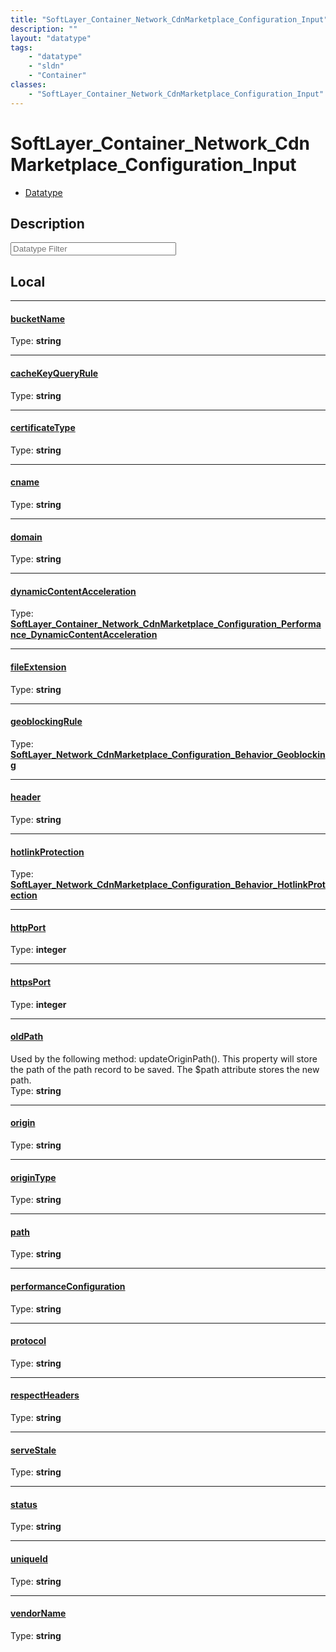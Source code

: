 ```yaml
---
title: "SoftLayer_Container_Network_CdnMarketplace_Configuration_Input"
description: ""
layout: "datatype"
tags:
    - "datatype"
    - "sldn"
    - "Container"
classes:
    - "SoftLayer_Container_Network_CdnMarketplace_Configuration_Input"
---
```


# SoftLayer_Container_Network_CdnMarketplace_Configuration_Input
<div id='service-datatype'>
    <ul id='sldn-reference-tabs'>
        <li id='datatype'> <a href='/reference/datatypes/SoftLayer_Container_Network_CdnMarketplace_Configuration_Input' >Datatype</a></li>
    </ul>
</div>

## Description 








<!-- Filer BEGIN -->
<div class="view-filters">
        <div class="clearfix">
            <div class="search-input-box">
                <input placeholder="Datatype Filter" onkeyup="titleSearch(inputId='prop-input', divId='properties', elementClass='prop-row')" 
                    type="text" id="prop-input" value="" size="30" maxlength="128" class="form-text">
            </div>
        </div>
</div>
<!-- Filer END -->

<div id="properties" class="content">
<div id="localProperties" class="prop-content" >

## Local
<div class="prop-row">

-----
[bucketName]: #bucketname
#### [bucketName]
  
<span class="type-label">Type: </span>**string**  



</div>
<div class="prop-row">

-----
[cacheKeyQueryRule]: #cachekeyqueryrule
#### [cacheKeyQueryRule]
  
<span class="type-label">Type: </span>**string**  



</div>
<div class="prop-row">

-----
[certificateType]: #certificatetype
#### [certificateType]
  
<span class="type-label">Type: </span>**string**  



</div>
<div class="prop-row">

-----
[cname]: #cname
#### [cname]
  
<span class="type-label">Type: </span>**string**  



</div>
<div class="prop-row">

-----
[domain]: #domain
#### [domain]
  
<span class="type-label">Type: </span>**string**  



</div>
<div class="prop-row">

-----
[dynamicContentAcceleration]: #dynamiccontentacceleration
#### [dynamicContentAcceleration]
  
<span class="type-label">Type: </span>**<a href='/reference/datatypes/SoftLayer_Container_Network_CdnMarketplace_Configuration_Performance_DynamicContentAcceleration'>SoftLayer_Container_Network_CdnMarketplace_Configuration_Performance_DynamicContentAcceleration </a>**  



</div>
<div class="prop-row">

-----
[fileExtension]: #fileextension
#### [fileExtension]
  
<span class="type-label">Type: </span>**string**  



</div>
<div class="prop-row">

-----
[geoblockingRule]: #geoblockingrule
#### [geoblockingRule]
  
<span class="type-label">Type: </span>**<a href='/reference/datatypes/SoftLayer_Network_CdnMarketplace_Configuration_Behavior_Geoblocking'>SoftLayer_Network_CdnMarketplace_Configuration_Behavior_Geoblocking </a>**  



</div>
<div class="prop-row">

-----
[header]: #header
#### [header]
  
<span class="type-label">Type: </span>**string**  



</div>
<div class="prop-row">

-----
[hotlinkProtection]: #hotlinkprotection
#### [hotlinkProtection]
  
<span class="type-label">Type: </span>**<a href='/reference/datatypes/SoftLayer_Network_CdnMarketplace_Configuration_Behavior_HotlinkProtection'>SoftLayer_Network_CdnMarketplace_Configuration_Behavior_HotlinkProtection </a>**  



</div>
<div class="prop-row">

-----
[httpPort]: #httpport
#### [httpPort]
  
<span class="type-label">Type: </span>**integer**  



</div>
<div class="prop-row">

-----
[httpsPort]: #httpsport
#### [httpsPort]
  
<span class="type-label">Type: </span>**integer**  



</div>
<div class="prop-row">

-----
[oldPath]: #oldpath
#### [oldPath]
Used by the following method: updateOriginPath(). This property will store the path of the path record to be saved. The $path attribute stores the new path.   
<span class="type-label">Type: </span>**string**  



</div>
<div class="prop-row">

-----
[origin]: #origin
#### [origin]
  
<span class="type-label">Type: </span>**string**  



</div>
<div class="prop-row">

-----
[originType]: #origintype
#### [originType]
  
<span class="type-label">Type: </span>**string**  



</div>
<div class="prop-row">

-----
[path]: #path
#### [path]
  
<span class="type-label">Type: </span>**string**  



</div>
<div class="prop-row">

-----
[performanceConfiguration]: #performanceconfiguration
#### [performanceConfiguration]
  
<span class="type-label">Type: </span>**string**  



</div>
<div class="prop-row">

-----
[protocol]: #protocol
#### [protocol]
  
<span class="type-label">Type: </span>**string**  



</div>
<div class="prop-row">

-----
[respectHeaders]: #respectheaders
#### [respectHeaders]
  
<span class="type-label">Type: </span>**string**  



</div>
<div class="prop-row">

-----
[serveStale]: #servestale
#### [serveStale]
  
<span class="type-label">Type: </span>**string**  



</div>
<div class="prop-row">

-----
[status]: #status
#### [status]
  
<span class="type-label">Type: </span>**string**  



</div>
<div class="prop-row">

-----
[uniqueId]: #uniqueid
#### [uniqueId]
  
<span class="type-label">Type: </span>**string**  



</div>
<div class="prop-row">

-----
[vendorName]: #vendorname
#### [vendorName]
  
<span class="type-label">Type: </span>**string**  



</div>
</div>
<!-- LOCAL PROPERTY END -->

</div>


